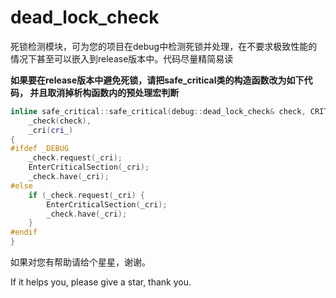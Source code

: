 # dead_lock_check
死锁检测模块，可为您的项目在debug中检测死锁并处理，在不要求极致性能的情况下甚至可以嵌入到release版本中。代码尽量精简易读

**如果要在release版本中避免死锁，请把safe_critical类的构造函数改为如下代码， 并且取消掉析构函数内的预处理宏判断**
```cpp
inline safe_critical::safe_critical(debug::dead_lock_check& check, CRITICAL_SECTION* cri_) :
	_check(check),
	_cri(cri_)
{
#ifdef _DEBUG
	_check.request(_cri);
	EnterCriticalSection(_cri);
	_check.have(_cri);
#else
	if (_check.request(_cri) {
		EnterCriticalSection(_cri);
		_check.have(_cri);
	}
#endif
}

```


如果对您有帮助请给个星星，谢谢。

If it helps you, please give a star, thank you.
